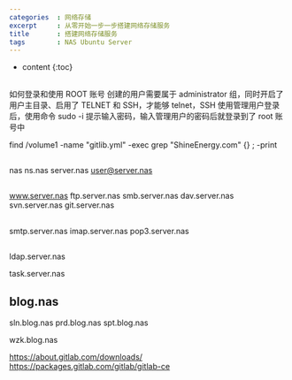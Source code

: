 ```yaml
---
categories  : 网络存储
excerpt     : 从零开始一步一步搭建网络存储服务
title       : 搭建网络存储服务
tags        : NAS Ubuntu Server
---
```


* content
{:toc}

## 
如何登录和使用 ROOT 账号
创建的用户需要属于 administrator 组，同时开启了用户主目录、启用了 TELNET 和 SSH，才能够 telnet，SSH
使用管理用户登录后，使用命令 sudo -i 提示输入密码，输入管理用户的密码后就登录到了 root 账号中


find /volume1 -name "gitlib.yml" -exec grep "ShineEnergy.com" {} \; -print

##
nas
ns.nas
server.nas                  user@server.nas

##
www.server.nas
ftp.server.nas
smb.server.nas
dav.server.nas
svn.server.nas
git.server.nas

##
smtp.server.nas
imap.server.nas
pop3.server.nas

##
ldap.server.nas

task.server.nas

## blog.nas

sln.blog.nas
prd.blog.nas
spt.blog.nas

wzk.blog.nas


https://about.gitlab.com/downloads/
https://packages.gitlab.com/gitlab/gitlab-ce
